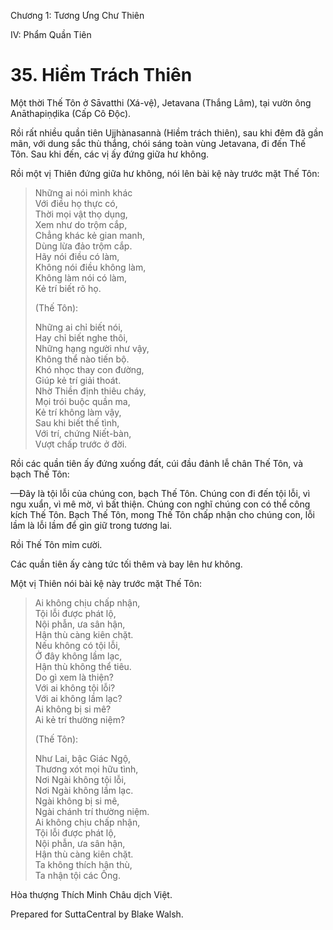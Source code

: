  

Chương 1: Tương Ưng Chư Thiên

IV: Phẩm Quần Tiên

# 35\. Hiềm Trách Thiên

Một thời Thế Tôn ở Sāvatthi (Xá-vệ), Jetavana (Thắng Lâm), tại vườn ông Anāthapiṇḍika (Cấp Cô Ðộc).

Rồi rất nhiều quần tiên Ujjhànasannà (Hiềm trách thiên), sau khi đêm đã gần mãn, với dung sắc thù thắng, chói sáng toàn vùng Jetavana, đi đến Thế Tôn. Sau khi đến, các vị ấy đứng giữa hư không.

Rồi một vị Thiên đứng giữa hư không, nói lên bài kệ này trước mặt Thế Tôn:

> Những ai nói mình khác  
> Với điều họ thực có,  
> Thời mọi vật thọ dụng,  
> Xem như do trộm cắp,  
> Chẳng khác kẻ gian manh,  
> Dùng lừa đảo trộm cắp.  
> Hãy nói điều có làm,  
> Không nói điều không làm,  
> Không làm nói có làm,  
> Kẻ trí biết rõ họ.
> 
> (Thế Tôn):
> 
> Những ai chỉ biết nói,  
> Hay chỉ biết nghe thôi,  
> Những hạng người như vậy,  
> Không thể nào tiến bộ.  
> Khó nhọc thay con đường,  
> Giúp kẻ trí giải thoát.  
> Nhờ Thiền định thiêu cháy,  
> Mọi trói buộc quần ma,  
> Kẻ trí không làm vậy,  
> Sau khi biết thế tình,  
> Với trí, chứng Niết-bàn,  
> Vượt chấp trước ở đời.

Rồi các quần tiên ấy đứng xuống đất, cúi đầu đảnh lễ chân Thế Tôn, và bạch Thế Tôn:

—Ðây là tội lỗi của chúng con, bạch Thế Tôn. Chúng con đi đến tội lỗi, vì ngu xuẩn, vì mê mờ, vì bất thiện. Chúng con nghĩ chúng con có thể công kích Thế Tôn. Bạch Thế Tôn, mong Thế Tôn chấp nhận cho chúng con, lỗi lầm là lỗi lầm để gìn giữ trong tương lai.

Rồi Thế Tôn mỉm cười.

Các quần tiên ấy càng tức tối thêm và bay lên hư không.

Một vị Thiên nói bài kệ này trước mặt Thế Tôn:

> Ai không chịu chấp nhận,  
> Tội lỗi được phát lộ,  
> Nội phẫn, ưa sân hận,  
> Hận thù càng kiên chặt.  
> Nếu không có tội lỗi,  
> Ở đây không lầm lạc,  
> Hận thù không thể tiêu.  
> Do gì xem là thiện?  
> Với ai không tội lỗi?  
> Với ai không lầm lạc?  
> Ai không bị si mê?  
> Ai kẻ trí thường niệm?
> 
> (Thế Tôn):
> 
> Như Lai, bậc Giác Ngộ,  
> Thương xót mọi hữu tình,  
> Nơi Ngài không tội lỗi,  
> Nơi Ngài không lầm lạc.  
> Ngài không bị si mê,  
> Ngài chánh trí thường niệm.  
> Ai không chịu chấp nhận,  
> Tội lỗi được phát lộ,  
> Nội phẫn, ưa sân hận,  
> Hận thù càng kiên chặt.  
> Ta không thích hận thù,  
> Ta nhận tội các Ông.

Hòa thượng Thích Minh Châu dịch Việt.

Prepared for SuttaCentral by Blake Walsh.